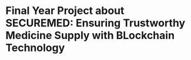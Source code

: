# Final Year Project about **SECUREMED: Ensuring Trustworthy Medicine Supply with BLockchain Technology**

